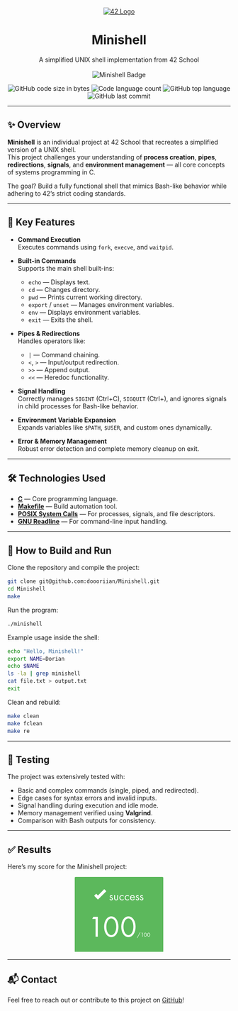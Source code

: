 <br />
<p align="center">
  <a href="https://github.com/othneildrew/Best-README-Template">
    <img src="https://upload.wikimedia.org/wikipedia/commons/thumb/8/8d/42_Logo.svg/1200px-42_Logo.svg.png" alt="42 Logo" width="250" height="250">
  </a>

  <h1 align="center">Minishell</h1>

  <p align="center">
    A simplified UNIX shell implementation from 42 School
    <br /><br />
    <img src="https://github.com/doooriian/42-Badges/blob/main/badges/minishellm.png" alt="Minishell Badge" width="150">
  </p>
</p>

<p align="center">
  <img alt="GitHub code size in bytes" src="https://img.shields.io/github/languages/code-size/doooriian/Minishell?color=1A237E" />
  <img alt="Code language count" src="https://img.shields.io/github/languages/count/doooriian/Minishell?color=00BCD4" />
  <img alt="GitHub top language" src="https://img.shields.io/github/languages/top/doooriian/Minishell?color=7B1FA2" />
  <img alt="GitHub last commit" src="https://img.shields.io/github/last-commit/doooriian/Minishell?color=D32F2F" />
</p>

---

## ✨ Overview

**Minishell** is an individual project at 42 School that recreates a simplified version of a UNIX shell.  
This project challenges your understanding of **process creation**, **pipes**, **redirections**, **signals**, and **environment management** — all core concepts of systems programming in C.

The goal? Build a fully functional shell that mimics Bash-like behavior while adhering to 42’s strict coding standards.

---

## 📑 Key Features

- **Command Execution**  
  Executes commands using `fork`, `execve`, and `waitpid`.

- **Built-in Commands**  
  Supports the main shell built-ins:
  - `echo` — Displays text.
  - `cd` — Changes directory.
  - `pwd` — Prints current working directory.
  - `export` / `unset` — Manages environment variables.
  - `env` — Displays environment variables.
  - `exit` — Exits the shell.

- **Pipes & Redirections**  
  Handles operators like:
  - `|` — Command chaining.
  - `<`, `>` — Input/output redirection.
  - `>>` — Append output.
  - `<<` — Heredoc functionality.

- **Signal Handling**  
  Correctly manages `SIGINT` (Ctrl+C), `SIGQUIT` (Ctrl+\), and ignores signals in child processes for Bash-like behavior.

- **Environment Variable Expansion**  
  Expands variables like `$PATH`, `$USER`, and custom ones dynamically.

- **Error & Memory Management**  
  Robust error detection and complete memory cleanup on exit.

---

## 🛠️ Technologies Used

- **[C](https://devdocs.io/c/)** — Core programming language.  
- **[Makefile](https://www.gnu.org/software/make/manual/make.html)** — Build automation tool.  
- **[POSIX System Calls](https://man7.org/linux/man-pages/man2/)** — For processes, signals, and file descriptors.  
- **[GNU Readline](https://tiswww.case.edu/php/chet/readline/rltop.html)** — For command-line input handling.

---

## 🚀 How to Build and Run

Clone the repository and compile the project:

```bash
git clone git@github.com:doooriian/Minishell.git
cd Minishell
make
```

Run the program:

```bash
./minishell
```

Example usage inside the shell:

```bash
echo "Hello, Minishell!"
export NAME=Dorian
echo $NAME
ls -la | grep minishell
cat file.txt > output.txt
exit
```

Clean and rebuild:

```bash
make clean
make fclean
make re
```

---

## 🧪 Testing

The project was extensively tested with:
- Basic and complex commands (single, piped, and redirected).  
- Edge cases for syntax errors and invalid inputs.  
- Signal handling during execution and idle mode.  
- Memory management verified using **Valgrind**.  
- Comparison with Bash outputs for consistency.  

---


## ✅ Results

Here’s my score for the Minishell project:

<p align="center">
  <img src="https://github.com/doooriian/42-Badges/blob/main/badges/100Grade.png" alt="Minishell Grade">
</p>

---

## 📬 Contact

Feel free to reach out or contribute to this project on [GitHub](https://github.com/doooriian)!
